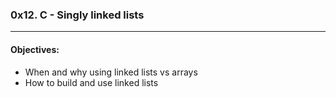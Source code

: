 ### 0x12. C - Singly linked lists  
---  
#### Objectives:  
- When and why using linked lists vs arrays  
- How to build and use linked lists  